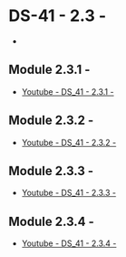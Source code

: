 #   DS-41 - 2.3 - 

- []()

##   Module 2.3.1 - 

-   [Youtube - DS_41 - 2.3.1 - ]()

##   Module 2.3.2 - 

-   [Youtube - DS_41 - 2.3.2 - ]()

##   Module 2.3.3 - 

-   [Youtube - DS_41 - 2.3.3 - ]()

##   Module 2.3.4 - 

-   [Youtube - DS_41 - 2.3.4 - ]()

